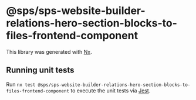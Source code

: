 # @sps/sps-website-builder-relations-hero-section-blocks-to-files-frontend-component

This library was generated with [Nx](https://nx.dev).

## Running unit tests

Run `nx test @sps/sps-website-builder-relations-hero-section-blocks-to-files-frontend-component` to execute the unit tests via [Jest](https://jestjs.io).
